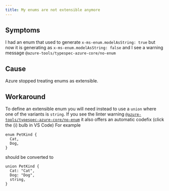 ```yaml
---
title: My enums are not extensible anymore
---
```


## Symptoms

I had an enum that used to generate `x-ms-enum.modelAsString: true` but now it is generating as `x-ms-enum.modelAsString: false` and I see a warning message `@azure-tools/typespec-azure-core/no-enum`

## Cause

Azure stopped treating enums as extensible.

## Workaround

To define an extensible enum you will need instead to use a `union` where one of the variants is `string`.
If you see the linter warning [`@azure-tools/typespec-azure-core/no-enum`](https://tspwebsitepr.z22.web.core.windows.net/typespec-azure/prs/389/docs/next/libraries/azure-core/rules/no-enum) it also offers an automatic codefix (click the (ℹ) bulb in VS Code)
For example

```tsp
enum PetKind {
  Cat,
  Dog,
}
```

should be converted to

```tsp
union PetKind {
  Cat: "Cat",
  Dog: "Dog",
  string,
}
```
